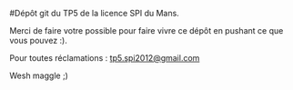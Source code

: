 #Dépôt git du TP5 de la licence SPI du Mans. 

Merci de faire votre possible pour faire vivre ce dépôt en pushant ce que vous pouvez :).

Pour toutes réclamations : tp5.spi2012@gmail.com

Wesh maggle ;)

